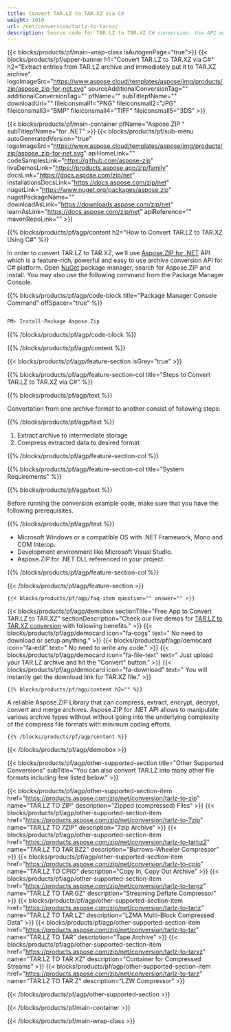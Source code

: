 ```yaml
---
title: Convert TAR.LZ to TAR.XZ via C# 
weight: 1010
url: /net/conversion/tarlz-to-tarxz/ 
description: Source code for TAR.LZ to TAR.XZ C# conversion. Use API example code for batch TAR.LZ files to TAR.XZ conversion within VB.NET Asp.NET or any .NET based application.
---
```


{{< blocks/products/pf/main-wrap-class isAutogenPage="true">}}
{{< blocks/products/pf/upper-banner h1="Convert TAR.LZ to TAR.XZ via C#" h2="Extract entries from TAR.LZ archive and immediately put it to TAR.XZ archive" logoImageSrc="https://www.aspose.cloud/templates/aspose/img/products/zip/aspose_zip-for-net.svg" sourceAdditionalConversionTag="" additionalConversionTag="" pfName="" subTitlepfName="" downloadUrl="" fileiconsmall1="PNG" fileiconsmall2="JPG" fileiconsmall3="BMP" fileiconsmall4="TIFF" fileiconsmall5="3DS" >}}

{{< blocks/products/pf/main-container pfName="Aspose.ZIP " subTitlepfName="for .NET" >}}
{{< blocks/products/pf/sub-menu autoGeneratedVersion="true" logoImageSrc="https://www.aspose.cloud/templates/aspose/img/products/zip/aspose_zip-for-net.svg" apiHomeLink="" codeSamplesLink="https://github.com/aspose-zip" liveDemosLink="https://products.aspose.app/zip/family" docsLink="https://docs.aspose.com/zip/net" installationsDocsLink="https://docs.aspose.com/zip/net" nugetLink="https://www.nuget.org/packages/aspose.zip" nugetPackageName="" downloadAsLink="https://downloads.aspose.com/zip/net" learnAsLink="https://docs.aspose.com/zip/net" apiReference="" mavenRepoLink="" >}}

{{% blocks/products/pf/agp/content h2="How to Convert TAR.LZ to TAR.XZ Using C#" %}}

 In order to convert TAR.LZ to TAR.XZ, we’ll use
 [Aspose.ZIP for .NET](https://products.aspose.com/zip/net) 
 API which is a feature-rich, powerful and easy to use archive conversion API for C# platform. Open
 [NuGet](https://www.nuget.org/packages/aspose.zip) 
 package manager, search for
 Aspose.ZIP and install. You may also use the following command from the Package Manager Console.

{{% blocks/products/pf/agp/code-block title="Package Manager Console Command" offSpacer="true" %}}

```cs

PM> Install-Package Aspose.Zip

```

{{% /blocks/products/pf/agp/code-block %}}

{{% /blocks/products/pf/agp/content %}}

{{< blocks/products/pf/agp/feature-section isGrey="true" >}}

{{% blocks/products/pf/agp/feature-section-col title="Steps to Convert TAR.LZ to TAR.XZ via C#" %}}

{{% blocks/products/pf/agp/text %}}

Convertation from one archive format to another consist of following steps:

{{% /blocks/products/pf/agp/text %}}

1.  Extract archive to intermediate storage
1.  Compress extracted data to desired format

{{% /blocks/products/pf/agp/feature-section-col %}}

{{% blocks/products/pf/agp/feature-section-col title="System Requirements" %}}

{{% blocks/products/pf/agp/text %}}

 Before running the conversion example code, make sure that you have the following prerequisites.

{{% /blocks/products/pf/agp/text %}}

-  Microsoft Windows or a compatible OS with .NET Framework, Mono and COM Interop.
-  Development environment like Microsoft Visual Studio.
-  Aspose.ZIP for .NET DLL referenced in your project.

{{% /blocks/products/pf/agp/feature-section-col %}}

{{< /blocks/products/pf/agp/feature-section >}}

    {{< blocks/products/pf/agp/faq-item question="" answer="" >}}
 

<!-- aboutfile Starts -->

{{< blocks/products/pf/agp/demobox sectionTitle="Free App to Convert TAR.LZ to TAR.XZ" sectionDescription="Check our live demos for [TAR.LZ to TAR.XZ conversion](https://products.aspose.app/zip/conversion/tarlz-to-tarxz) with following benefits." >}}
        {{< blocks/products/pf/agp/democard icon="fa-cogs" text=" No need to download or setup anything." >}}
        {{< blocks/products/pf/agp/democard icon="fa-edit" text=" No need to write any code." >}}
        {{< blocks/products/pf/agp/democard icon="fa-file-text" text=" Just upload your TAR.LZ archive and hit the \"Convert\" button." >}}
        {{< blocks/products/pf/agp/democard icon="fa-download" text=" You will instantly get the download link for TAR.XZ file." >}}

    {{% blocks/products/pf/agp/content h2="" %}}

 A reliable Aspose.ZIP Library that can compress, extract, encrypt, decrypt, convert and merge archives. Aspose.ZIP for .NET API allows to manipulate various archive types without without going into the underlying complexity of the compress file formats with minimum coding efforts.


    {{% /blocks/products/pf/agp/content %}}

{{< /blocks/products/pf/agp/demobox >}}

<!-- aboutfile Ends -->

{{< blocks/products/pf/agp/other-supported-section title="Other Supported Conversions" subTitle="You can also convert TAR.LZ into many other file formats including few listed below." >}}

{{< blocks/products/pf/agp/other-supported-section-item href="https://products.aspose.com/zip/net/conversion/tarlz-to-zip" name="TAR.LZ TO ZIP" description="Zipped (compressed) Files" >}}
{{< blocks/products/pf/agp/other-supported-section-item href="https://products.aspose.com/zip/net/conversion/tarlz-to-7zip" name="TAR.LZ TO 7ZIP" description="7zip Archive" >}}
{{< blocks/products/pf/agp/other-supported-section-item href="https://products.aspose.com/zip/net/conversion/tarlz-to-tarbz2" name="TAR.LZ TO TAR.BZ2" description="Burrows–Wheeler Compressor" >}}
{{< blocks/products/pf/agp/other-supported-section-item href="https://products.aspose.com/zip/net/conversion/tarlz-to-cpio" name="TAR.LZ TO CPIO" description="Copy In, Copy Out Archive" >}}
{{< blocks/products/pf/agp/other-supported-section-item href="https://products.aspose.com/zip/net/conversion/tarlz-to-targz" name="TAR.LZ TO TAR.GZ" description="Streaming Deflate Compressor" >}}
{{< blocks/products/pf/agp/other-supported-section-item href="https://products.aspose.com/zip/net/conversion/tarlz-to-tarlz" name="TAR.LZ TO TAR.LZ" description="LZMA Multi-Block Compressed Data" >}}
{{< blocks/products/pf/agp/other-supported-section-item href="https://products.aspose.com/zip/net/conversion/tarlz-to-tar" name="TAR.LZ TO TAR" description="Tape Archive" >}}
{{< blocks/products/pf/agp/other-supported-section-item href="https://products.aspose.com/zip/net/conversion/tarlz-to-tarxz" name="TAR.LZ TO TAR.XZ" description="Container for Compressed Streams" >}}
{{< blocks/products/pf/agp/other-supported-section-item href="https://products.aspose.com/zip/net/conversion/tarlz-to-tarz" name="TAR.LZ TO TAR.Z" description="LZW Compressor" >}}

{{< /blocks/products/pf/agp/other-supported-section >}}

{{< /blocks/products/pf/main-container >}}
    
{{< /blocks/products/pf/main-wrap-class >}}